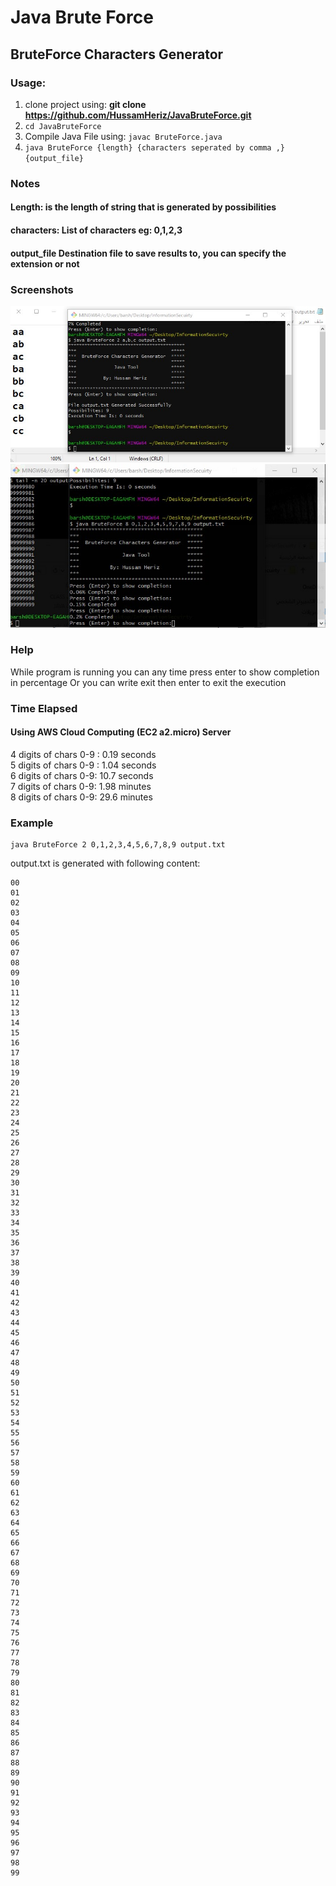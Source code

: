 # Java Brute Force
## BruteForce Characters Generator

### Usage:
1. clone project using: **git clone https://github.com/HussamHeriz/JavaBruteForce.git**
2. ```cd JavaBruteForce```
3. Compile Java File using: ```javac BruteForce.java```
4. ```java BruteForce {length} {characters seperated by comma ,} {output_file}```

### Notes
#### **Length:** is the length of string that is generated by possibilities
#### **characters:** List of characters eg: 0,1,2,3
#### **output_file** Destination file to save results to, you can specify the extension or not

### Screenshots
![abc_2_digits](https://github.com/HussamHeriz/JavaBruteForce/blob/master/screenshots/1.jpg?raw=true)
![8_digits_0-9](https://github.com/HussamHeriz/JavaBruteForce/blob/master/screenshots/2.jpg?raw=true)


### Help
While program is running you can any time press enter to show completion in percentage
Or you can write exit then enter to exit the execution

### Time Elapsed
#### Using AWS Cloud Computing (EC2 a2.micro) Server
4 digits of chars 0-9 : 0.19 seconds<br>
5 digits of chars 0-9 : 1.04 seconds<br>
6 digits of chars 0-9:  10.7 seconds<br>
7 digits of chars 0-9:  1.98 minutes<br>
8 digits of chars 0-9:  29.6 minutes<br>

### Example
```
java BruteForce 2 0,1,2,3,4,5,6,7,8,9 output.txt
```
output.txt is generated with following content:

```
00
01
02
03
04
05
06
07
08
09
10
11
12
13
14
15
16
17
18
19
20
21
22
23
24
25
26
27
28
29
30
31
32
33
34
35
36
37
38
39
40
41
42
43
44
45
46
47
48
49
50
51
52
53
54
55
56
57
58
59
60
61
62
63
64
65
66
67
68
69
70
71
72
73
74
75
76
77
78
79
80
81
82
83
84
85
86
87
88
89
90
91
92
93
94
95
96
97
98
99
```
